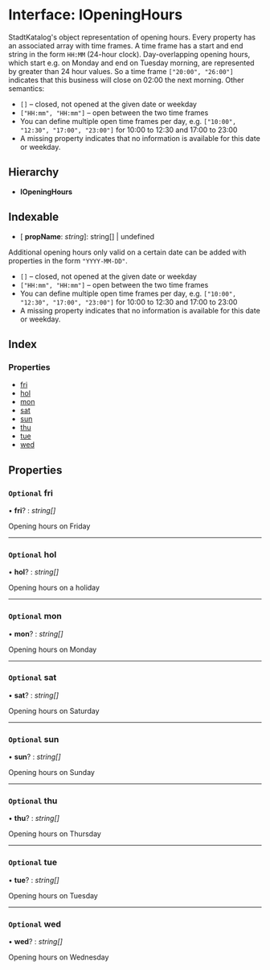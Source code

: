 
# Interface: IOpeningHours

StadtKatalog's object representation of opening hours.
Every property has an associated array with time frames. A time frame has a start and end string in the form
`HH:MM` (24-hour clock). Day-overlapping opening hours, which start e.g. on Monday and end on Tuesday morning,
are represented by greater than 24 hour values. So a time frame `["20:00", "26:00"]` indicates that
this business will close on 02:00 the next morning. Other semantics:

 - `[]` – closed, not opened at the given date or weekday
 - `["HH:mm", "HH:mm"]` – open between the two time frames
 - You can define multiple open time frames per day, e.g.
   `["10:00", "12:30", "17:00", "23:00"]` for 10:00 to 12:30 and 17:00 to 23:00
 - A missing property indicates that no information is available for this date or weekday.

## Hierarchy

* **IOpeningHours**

## Indexable

* \[ **propName**: *string*\]: string[] | undefined

Additional opening hours only valid on a certain date can be added
with properties in the form `"YYYY-MM-DD"`.

 - `[]` – closed, not opened at the given date or weekday
 - `["HH:mm", "HH:mm"]` – open between the two time frames
 - You can define multiple open time frames per day, e.g.
   `["10:00", "12:30", "17:00", "23:00"]` for 10:00 to 12:30 and 17:00 to 23:00
 - A missing property indicates that no information is available for this date or weekday.

## Index

### Properties

* [fri](_types_.iopeninghours.md#optional-fri)
* [hol](_types_.iopeninghours.md#optional-hol)
* [mon](_types_.iopeninghours.md#optional-mon)
* [sat](_types_.iopeninghours.md#optional-sat)
* [sun](_types_.iopeninghours.md#optional-sun)
* [thu](_types_.iopeninghours.md#optional-thu)
* [tue](_types_.iopeninghours.md#optional-tue)
* [wed](_types_.iopeninghours.md#optional-wed)

## Properties

### `Optional` fri

• **fri**? : *string[]*

Opening hours on Friday

___

### `Optional` hol

• **hol**? : *string[]*

Opening hours on a holiday

___

### `Optional` mon

• **mon**? : *string[]*

Opening hours on Monday

___

### `Optional` sat

• **sat**? : *string[]*

Opening hours on Saturday

___

### `Optional` sun

• **sun**? : *string[]*

Opening hours on Sunday

___

### `Optional` thu

• **thu**? : *string[]*

Opening hours on Thursday

___

### `Optional` tue

• **tue**? : *string[]*

Opening hours on Tuesday

___

### `Optional` wed

• **wed**? : *string[]*

Opening hours on Wednesday
